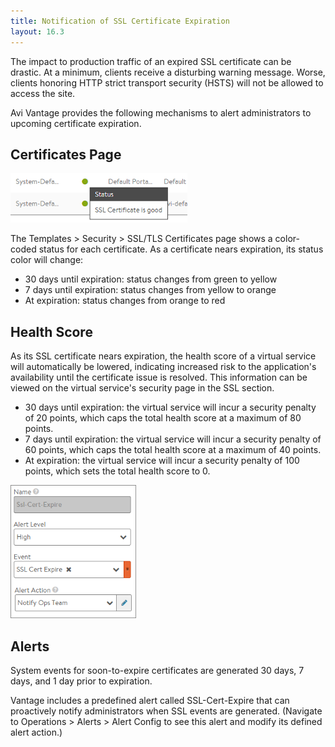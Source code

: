```yaml
---
title: Notification of SSL Certificate Expiration
layout: 16.3
---
```

The impact to production traffic of an expired SSL certificate can be drastic. At a minimum, clients receive a disturbing warning message. Worse, clients honoring HTTP strict transport security (HSTS) will not be allowed to access the site.

Avi Vantage provides the following mechanisms to alert administrators to upcoming certificate expiration.

## Certificates Page

<a href="img/SSLexpire.png"><img class=" wp-image-1065 alignright" src="img/SSLexpire.png" alt="SSLexpire" width="283" height="79"></a>

The Templates > Security > SSL/TLS Certificates page shows a color-coded status for each certificate. As a certificate nears expiration, its status color will change:

* 30 days until expiration: status changes from green to yellow
* 7 days until expiration: status changes from yellow to orange
* At expiration: status changes from orange to red 

<a name="effect-of-SSL-cert-expiration-on-VS-health-score"></a>

## Health Score

As its SSL certificate nears expiration, the health score of a virtual service will automatically be lowered, indicating increased risk to the application's availability until the certificate issue is resolved. This information can be viewed on the virtual service's security page in the SSL section.

* 30 days until expiration: the virtual service will incur a security penalty of 20 points, which caps the total health score at a maximum of 80 points.
* 7 days until expiration: the virtual service will incur a security penalty of 60 points, which caps the total health score at a maximum of 40 points.
* At expiration: the virtual service will incur a security penalty of 100 points, which sets the total health score to 0. 

<img class=" wp-image-434 alignright" src="img/SSLexpiration.png" alt="SSLexpiration" width="201" height="213">

## Alerts

System events for soon-to-expire certificates are generated 30 days, 7 days, and 1 day prior to expiration.

Vantage includes a predefined alert called SSL-Cert-Expire that can proactively notify administrators when SSL events are generated. (Navigate to Operations > Alerts > Alert Config to see this alert and modify its defined alert action.)
